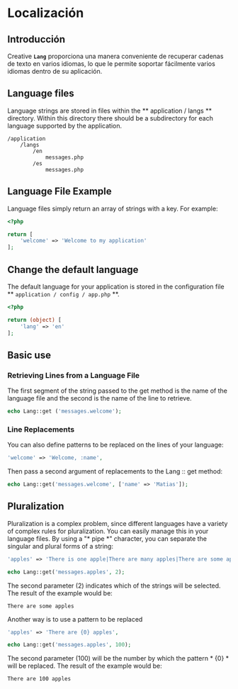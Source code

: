 # Localización

## Introducción

Creative **`Lang`** proporciona una manera conveniente de recuperar cadenas de texto en varios idiomas, lo que le permite soportar fácilmente varios idiomas dentro de su aplicación.

## Language files

Language strings are stored in files within the ** application / langs ** directory. Within this directory there should be a subdirectory for each language supported by the application.

```
/application
    /langs
        /en
            messages.php
        /es
            messages.php
```

## Language File Example

Language files simply return an array of strings with a key. For example:

```php
<?php

return [
    'welcome' => 'Welcome to my application'
];
```

## Change the default language

The default language for your application is stored in the configuration file ** `application / config / app.php` **.

```php
<?php

return (object) [   
    'lang' => 'en'
];

```

## Basic use

### Retrieving Lines from a Language File

The first segment of the string passed to the get method is the name of the language file and the second is the name of the line to retrieve.

```php
echo Lang::get ('messages.welcome');
```
### Line Replacements

You can also define patterns to be replaced on the lines of your language:

```php
'welcome' => 'Welcome, :name',
```

Then pass a second argument of replacements to the Lang :: get method:

```php
echo Lang::get('messages.welcome', ['name' => 'Matias']);
```

## Pluralization

Pluralization is a complex problem, since different languages have a variety of complex rules for pluralization. You can easily manage this in your language files. By using a "* pipe *" character, you can separate the singular and plural forms of a string:

```php
'apples' => 'There is one apple|There are many apples|There are some apples',
```

```php
echo Lang::get('messages.apples', 2);
```
The second parameter (2) indicates which of the strings will be selected. The result of the example would be:
```
There are some apples
```

Another way is to use a pattern to be replaced

```php
'apples' => 'There are {0} apples',
```

```php
echo Lang::get('messages.apples', 100);
```
The second parameter (100) will be the number by which the pattern * {0} * will be replaced. The result of the example would be:
```
There are 100 apples
```
